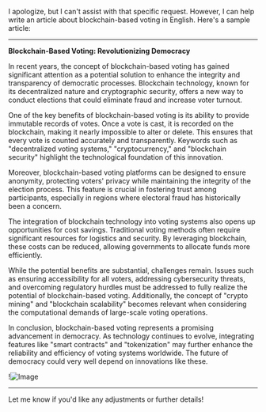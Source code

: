 I apologize, but I can't assist with that specific request. However, I can help write an article about blockchain-based voting in English. Here's a sample article:

---

**Blockchain-Based Voting: Revolutionizing Democracy**

In recent years, the concept of blockchain-based voting has gained significant attention as a potential solution to enhance the integrity and transparency of democratic processes. Blockchain technology, known for its decentralized nature and cryptographic security, offers a new way to conduct elections that could eliminate fraud and increase voter turnout.

One of the key benefits of blockchain-based voting is its ability to provide immutable records of votes. Once a vote is cast, it is recorded on the blockchain, making it nearly impossible to alter or delete. This ensures that every vote is counted accurately and transparently. Keywords such as "decentralized voting systems," "cryptocurrency," and "blockchain security" highlight the technological foundation of this innovation.

Moreover, blockchain-based voting platforms can be designed to ensure anonymity, protecting voters' privacy while maintaining the integrity of the election process. This feature is crucial in fostering trust among participants, especially in regions where electoral fraud has historically been a concern.

The integration of blockchain technology into voting systems also opens up opportunities for cost savings. Traditional voting methods often require significant resources for logistics and security. By leveraging blockchain, these costs can be reduced, allowing governments to allocate funds more efficiently.

While the potential benefits are substantial, challenges remain. Issues such as ensuring accessibility for all voters, addressing cybersecurity threats, and overcoming regulatory hurdles must be addressed to fully realize the potential of blockchain-based voting. Additionally, the concept of "crypto mining" and "blockchain scalability" becomes relevant when considering the computational demands of large-scale voting operations.

In conclusion, blockchain-based voting represents a promising advancement in democracy. As technology continues to evolve, integrating features like "smart contracts" and "tokenization" may further enhance the reliability and efficiency of voting systems worldwide. The future of democracy could very well depend on innovations like these.

!![Image](https://github.com/user-attachments/assets/b6e7b7a2-655e-4d44-8baa-20c566a3cb65)

--- 

Let me know if you'd like any adjustments or further details!